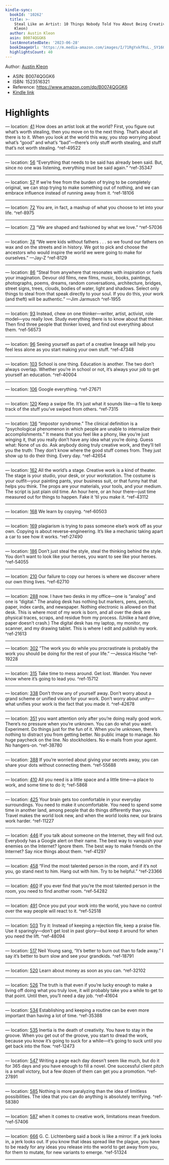 ```yaml
---
kindle-sync:
  bookId: '10262'
  title: >-
    Steal Like an Artist: 10 Things Nobody Told You About Being Creative (Austin
    Kleon)
  author: Austin Kleon
  asin: B0074QGGK6
  lastAnnotatedDate: '2023-06-28'
  bookImageUrl: 'https://m.media-amazon.com/images/I/71RgYxkfRsL._SY160.jpg'
  highlightsCount: 40
---
```

Author: [Austin Kleon](https://www.amazon.comundefined)
* ASIN: B0074QGGK6
* ISBN: 1523516321
* Reference: https://www.amazon.com/dp/B0074QGGK6
* [Kindle link](kindle://book?action=open&asin=B0074QGGK6)

# Highlights

— location: [41](kindle://book?action=open&asin=B0074QGGK6&location=41)
How does an artist look at the world? First, you figure out what’s worth stealing, then you move on to the next thing. That’s about all there is to it. When you look at the world this way, you stop worrying about what’s “good” and what’s “bad”—there’s only stuff worth stealing, and stuff that’s not worth stealing. ^ref-49522

---
— location: [56](kindle://book?action=open&asin=B0074QGGK6&location=56)
“Everything that needs to be said has already been said. But, since no one was listening, everything must be said again.” ^ref-35347

---
— location: [57](kindle://book?action=open&asin=B0074QGGK6&location=57)
If we’re free from the burden of trying to be completely original, we can stop trying to make something out of nothing, and we can embrace influence instead of running away from it. ^ref-18106

---
— location: [72](kindle://book?action=open&asin=B0074QGGK6&location=72)
You are, in fact, a mashup of what you choose to let into your life. ^ref-8975

---
— location: [73](kindle://book?action=open&asin=B0074QGGK6&location=73)
“We are shaped and fashioned by what we love.” ^ref-57036

---
— location: [74](kindle://book?action=open&asin=B0074QGGK6&location=74)
“We were kids without fathers . . . so we found our fathers on wax and on the streets and in history. We got to pick and choose the ancestors who would inspire the world we were going to make for ourselves.” —Jay-Z ^ref-8129

---
— location: [86](kindle://book?action=open&asin=B0074QGGK6&location=86)
“Steal from anywhere that resonates with inspiration or fuels your imagination. Devour old films, new films, music, books, paintings, photographs, poems, dreams, random conversations, architecture, bridges, street signs, trees, clouds, bodies of water, light and shadows. Select only things to steal from that speak directly to your soul. If you do this, your work (and theft) will be authentic.” —Jim Jarmusch ^ref-1955

---
— location: [93](kindle://book?action=open&asin=B0074QGGK6&location=93)
Instead, chew on one thinker—writer, artist, activist, role model—you really love. Study everything there is to know about that thinker. Then find three people that thinker loved, and find out everything about them. ^ref-56573

---
— location: [96](kindle://book?action=open&asin=B0074QGGK6&location=96)
Seeing yourself as part of a creative lineage will help you feel less alone as you start making your own stuff. ^ref-47348

---
— location: [103](kindle://book?action=open&asin=B0074QGGK6&location=103)
School is one thing. Education is another. The two don’t always overlap. Whether you’re in school or not, it’s always your job to get yourself an education. ^ref-40004

---
— location: [106](kindle://book?action=open&asin=B0074QGGK6&location=106)
Google everything. ^ref-27671

---
— location: [120](kindle://book?action=open&asin=B0074QGGK6&location=120)
Keep a swipe file. It’s just what it sounds like—a file to keep track of the stuff you’ve swiped from others. ^ref-7315

---
— location: [136](kindle://book?action=open&asin=B0074QGGK6&location=136)
“impostor syndrome.” The clinical definition is a “psychological phenomenon in which people are unable to internalize their accomplishments.” It means that you feel like a phony, like you’re just winging it, that you really don’t have any idea what you’re doing. Guess what: None of us do. Ask anybody doing truly creative work, and they’ll tell you the truth: They don’t know where the good stuff comes from. They just show up to do their thing. Every day. ^ref-42654

---
— location: [162](kindle://book?action=open&asin=B0074QGGK6&location=162)
All the world’s a stage. Creative work is a kind of theater. The stage is your studio, your desk, or your workstation. The costume is your outfit—your painting pants, your business suit, or that funny hat that helps you think. The props are your materials, your tools, and your medium. The script is just plain old time. An hour here, or an hour there—just time measured out for things to happen. Fake it ’til you make it. ^ref-43112

---
— location: [168](kindle://book?action=open&asin=B0074QGGK6&location=168)
We learn by copying. ^ref-60503

---
— location: [169](kindle://book?action=open&asin=B0074QGGK6&location=169)
plagiarism is trying to pass someone else’s work off as your own. Copying is about reverse-engineering. It’s like a mechanic taking apart a car to see how it works. ^ref-27490

---
— location: [186](kindle://book?action=open&asin=B0074QGGK6&location=186)
Don’t just steal the style, steal the thinking behind the style. You don’t want to look like your heroes, you want to see like your heroes. ^ref-54055

---
— location: [210](kindle://book?action=open&asin=B0074QGGK6&location=210)
Our failure to copy our heroes is where we discover where our own thing lives. ^ref-62710

---
— location: [288](kindle://book?action=open&asin=B0074QGGK6&location=288)
now. I have two desks in my office—one is “analog” and one is “digital.” The analog desk has nothing but markers, pens, pencils, paper, index cards, and newspaper. Nothing electronic is allowed on that desk. This is where most of my work is born, and all over the desk are physical traces, scraps, and residue from my process. (Unlike a hard drive, paper doesn’t crash.) The digital desk has my laptop, my monitor, my scanner, and my drawing tablet. This is where I edit and publish my work. ^ref-21613

---
— location: [302](kindle://book?action=open&asin=B0074QGGK6&location=302)
“The work you do while you procrastinate is probably the work you should be doing for the rest of your life.” —Jessica Hische ^ref-19228

---
— location: [315](kindle://book?action=open&asin=B0074QGGK6&location=315)
Take time to mess around. Get lost. Wander. You never know where it’s going to lead you. ^ref-15712

---
— location: [338](kindle://book?action=open&asin=B0074QGGK6&location=338)
Don’t throw any of yourself away. Don’t worry about a grand scheme or unified vision for your work. Don’t worry about unity—what unifies your work is the fact that you made it. ^ref-42678

---
— location: [351](kindle://book?action=open&asin=B0074QGGK6&location=351)
you want attention only after you’re doing really good work. There’s no pressure when you’re unknown. You can do what you want. Experiment. Do things just for the fun of it. When you’re unknown, there’s nothing to distract you from getting better. No public image to manage. No huge paycheck on the line. No stockholders. No e-mails from your agent. No hangers-on. ^ref-38780

---
— location: [388](kindle://book?action=open&asin=B0074QGGK6&location=388)
If you’re worried about giving your secrets away, you can share your dots without connecting them. ^ref-55688

---
— location: [410](kindle://book?action=open&asin=B0074QGGK6&location=410)
All you need is a little space and a little time—a place to work, and some time to do it; ^ref-5868

---
— location: [425](kindle://book?action=open&asin=B0074QGGK6&location=425)
Your brain gets too comfortable in your everyday surroundings. You need to make it uncomfortable. You need to spend some time in another land, among people that do things differently than you. Travel makes the world look new, and when the world looks new, our brains work harder. ^ref-11227

---
— location: [446](kindle://book?action=open&asin=B0074QGGK6&location=446)
If you talk about someone on the Internet, they will find out. Everybody has a Google alert on their name. The best way to vanquish your enemies on the Internet? Ignore them. The best way to make friends on the Internet? Say nice things about them. ^ref-41297

---
— location: [458](kindle://book?action=open&asin=B0074QGGK6&location=458)
“Find the most talented person in the room, and if it’s not you, go stand next to him. Hang out with him. Try to be helpful.” ^ref-23366

---
— location: [460](kindle://book?action=open&asin=B0074QGGK6&location=460)
If you ever find that you’re the most talented person in the room, you need to find another room. ^ref-54282

---
— location: [491](kindle://book?action=open&asin=B0074QGGK6&location=491)
Once you put your work into the world, you have no control over the way people will react to it. ^ref-52518

---
— location: [503](kindle://book?action=open&asin=B0074QGGK6&location=503)
Try it: Instead of keeping a rejection file, keep a praise file. Use it sparingly—don’t get lost in past glory—but keep it around for when you need the lift. ^ref-48094

---
— location: [517](kindle://book?action=open&asin=B0074QGGK6&location=517)
Neil Young sang, “It’s better to burn out than to fade away.” I say it’s better to burn slow and see your grandkids. ^ref-18791

---
— location: [520](kindle://book?action=open&asin=B0074QGGK6&location=520)
Learn about money as soon as you can. ^ref-32102

---
— location: [526](kindle://book?action=open&asin=B0074QGGK6&location=526)
The truth is that even if you’re lucky enough to make a living off doing what you truly love, it will probably take you a while to get to that point. Until then, you’ll need a day job. ^ref-41604

---
— location: [534](kindle://book?action=open&asin=B0074QGGK6&location=534)
Establishing and keeping a routine can be even more important than having a lot of time. ^ref-35388

---
— location: [535](kindle://book?action=open&asin=B0074QGGK6&location=535)
Inertia is the death of creativity. You have to stay in the groove. When you get out of the groove, you start to dread the work, because you know it’s going to suck for a while—it’s going to suck until you get back into the flow. ^ref-12473

---
— location: [547](kindle://book?action=open&asin=B0074QGGK6&location=547)
Writing a page each day doesn’t seem like much, but do it for 365 days and you have enough to fill a novel. One successful client pitch is a small victory, but a few dozen of them can get you a promotion. ^ref-27891

---
— location: [585](kindle://book?action=open&asin=B0074QGGK6&location=585)
Nothing is more paralyzing than the idea of limitless possibilities. The idea that you can do anything is absolutely terrifying. ^ref-58380

---
— location: [587](kindle://book?action=open&asin=B0074QGGK6&location=587)
when it comes to creative work, limitations mean freedom. ^ref-57406

---
— location: [666](kindle://book?action=open&asin=B0074QGGK6&location=666)
G. C. Lichtenberg said a book is like a mirror: If a jerk looks in, a jerk looks out. If you know that ideas spread like the plague, you have to be ready for any ideas you release into the world to get away from you, for them to mutate, for new variants to emerge. ^ref-51324

---

